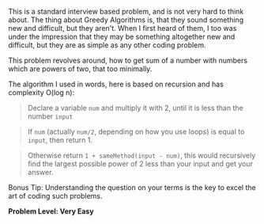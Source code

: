 This is a standard interview based problem, and is not very hard to think about. The thing about Greedy Algorithms is, that they sound something new and difficult, but they aren't. When I first heard of them, I too was under the impression that they may be something altogether new and difficult, but they are as simple as any other coding problem.

This problem revolves around, how to get sum of a number with numbers which are powers of two, that too minimally. 

The algorithm I used in words, here is based on recursion and has complexity O(log n):

> Declare a variable `num` and multiply it with 2, until it is less than the number `input`

> If `num` (actually `num/2`, depending on how you use loops) is equal to `input`, then return 1.

> Otherwise return `1 + sameMethod(input - num)`, this would recursively find the largest possible power of 2 less than your input and get your answer.

Bonus Tip: Understanding the question on your terms is the key to excel the art of coding such problems.

**Problem Level: Very Easy**
